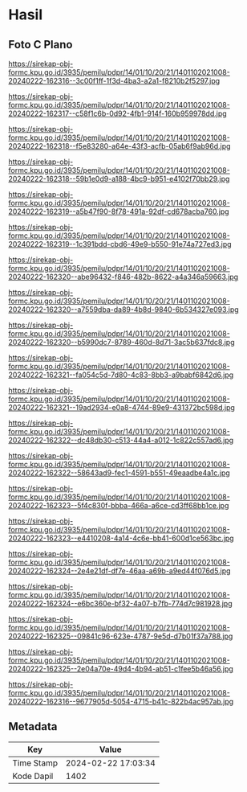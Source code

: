 # Hasil

## Foto C Plano

https://sirekap-obj-formc.kpu.go.id/3935/pemilu/pdpr/14/01/10/20/21/1401102021008-20240222-162316--3c00f1ff-1f3d-4ba3-a2a1-f8210b2f5297.jpg

https://sirekap-obj-formc.kpu.go.id/3935/pemilu/pdpr/14/01/10/20/21/1401102021008-20240222-162317--c58f1c6b-0d92-4fb1-914f-160b959978dd.jpg

https://sirekap-obj-formc.kpu.go.id/3935/pemilu/pdpr/14/01/10/20/21/1401102021008-20240222-162318--f5e83280-a64e-43f3-acfb-05ab6f9ab96d.jpg

https://sirekap-obj-formc.kpu.go.id/3935/pemilu/pdpr/14/01/10/20/21/1401102021008-20240222-162318--59b1e0d9-a188-4bc9-b951-e4102f70bb29.jpg

https://sirekap-obj-formc.kpu.go.id/3935/pemilu/pdpr/14/01/10/20/21/1401102021008-20240222-162319--a5b47f90-8f78-491a-92df-cd678acba760.jpg

https://sirekap-obj-formc.kpu.go.id/3935/pemilu/pdpr/14/01/10/20/21/1401102021008-20240222-162319--1c391bdd-cbd6-49e9-b550-91e74a727ed3.jpg

https://sirekap-obj-formc.kpu.go.id/3935/pemilu/pdpr/14/01/10/20/21/1401102021008-20240222-162320--abe96432-f846-482b-8622-a4a346a59663.jpg

https://sirekap-obj-formc.kpu.go.id/3935/pemilu/pdpr/14/01/10/20/21/1401102021008-20240222-162320--a7559dba-da89-4b8d-9840-6b534327e093.jpg

https://sirekap-obj-formc.kpu.go.id/3935/pemilu/pdpr/14/01/10/20/21/1401102021008-20240222-162320--b5990dc7-8789-460d-8d71-3ac5b637fdc8.jpg

https://sirekap-obj-formc.kpu.go.id/3935/pemilu/pdpr/14/01/10/20/21/1401102021008-20240222-162321--fa054c5d-7d80-4c83-8bb3-a9babf6842d6.jpg

https://sirekap-obj-formc.kpu.go.id/3935/pemilu/pdpr/14/01/10/20/21/1401102021008-20240222-162321--19ad2934-e0a8-4744-89e9-431372bc598d.jpg

https://sirekap-obj-formc.kpu.go.id/3935/pemilu/pdpr/14/01/10/20/21/1401102021008-20240222-162322--dc48db30-c513-44a4-a012-1c822c557ad6.jpg

https://sirekap-obj-formc.kpu.go.id/3935/pemilu/pdpr/14/01/10/20/21/1401102021008-20240222-162322--58643ad9-fec1-4591-b551-49eaadbe4a1c.jpg

https://sirekap-obj-formc.kpu.go.id/3935/pemilu/pdpr/14/01/10/20/21/1401102021008-20240222-162323--5f4c830f-bbba-466a-a6ce-cd3ff68bb1ce.jpg

https://sirekap-obj-formc.kpu.go.id/3935/pemilu/pdpr/14/01/10/20/21/1401102021008-20240222-162323--e4410208-4a14-4c6e-bb41-600d1ce563bc.jpg

https://sirekap-obj-formc.kpu.go.id/3935/pemilu/pdpr/14/01/10/20/21/1401102021008-20240222-162324--2e4e21df-df7e-46aa-a69b-a9ed44f076d5.jpg

https://sirekap-obj-formc.kpu.go.id/3935/pemilu/pdpr/14/01/10/20/21/1401102021008-20240222-162324--e6bc360e-bf32-4a07-b7fb-774d7c981928.jpg

https://sirekap-obj-formc.kpu.go.id/3935/pemilu/pdpr/14/01/10/20/21/1401102021008-20240222-162325--09841c96-623e-4787-9e5d-d7b01f37a788.jpg

https://sirekap-obj-formc.kpu.go.id/3935/pemilu/pdpr/14/01/10/20/21/1401102021008-20240222-162325--2e04a70e-49d4-4b94-ab51-c1fee5b46a56.jpg

https://sirekap-obj-formc.kpu.go.id/3935/pemilu/pdpr/14/01/10/20/21/1401102021008-20240222-162316--9677905d-5054-4715-b41c-822b4ac957ab.jpg


## Metadata

| Key        | Value               |
| ---------- | ------------------- |
| Time Stamp | 2024-02-22 17:03:34 |
| Kode Dapil | 1402                |



